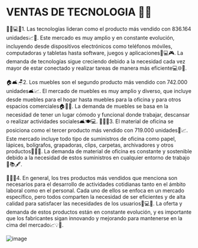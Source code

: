 # VENTAS DE TECNOLOGIA 🛒📱
👨‍💼💻📱1. Las tecnologías lideran como el producto más vendido con 836.164 unidades📈🚀. Este mercado es muy amplio y en constante evolución, incluyendo desde dispositivos electrónicos como teléfonos móviles, computadoras y tabletas hasta software, juegos y aplicaciones📱💻🎮.
 La demanda de tecnologías sigue creciendo debido a la necesidad cada vez mayor de estar conectado y realizar tareas de manera más eficiente💻🌐🚀.
 
 🏠🛋️🪑2. Los muebles son el segundo producto más vendido con 742.000 unidades🛋️📈. 
 El mercado de muebles es muy amplio y diverso, que incluye desde muebles para el hogar hasta muebles para la oficina y para otros espacios comerciales🏠🏢🏥. 
 La demanda de muebles se basa en la necesidad de tener un lugar cómodo y funcional donde trabajar, descansar o realizar actividades sociales🛋️🍽️💻. 📎📝📏3. El material de oficina se posiciona como el tercer producto más vendido con 719.000 unidades📎📈. Este mercado incluye todo tipo de suministros de oficina como papel, lápices, bolígrafos, grapadoras, clips, carpetas, archivadores y otros productos📎📝📐. 
 La demanda de material de oficina es constante y sostenible debido a la necesidad de estos suministros en cualquier entorno de trabajo🏢📚🖋️. 
 
 🤝👥💼4. En general, los tres productos más vendidos que menciona son necesarios para el desarrollo de actividades cotidianas tanto en el ámbito laboral como en el personal. Cada uno de ellos se enfoca en un mercado específico, pero todos comparten la necesidad de ser eficientes y de alta calidad para satisfacer las necesidades de los usuarios👥💻📝. 
 La oferta y demanda de estos productos están en constante evolución, y es importante que los fabricantes sigan innovando y mejorando para mantenerse en la cima del mercado📈💡🚀. 

![image](https://user-images.githubusercontent.com/72534486/230699599-5cd8dc67-0713-406d-a04c-36c848491fd0.png)
